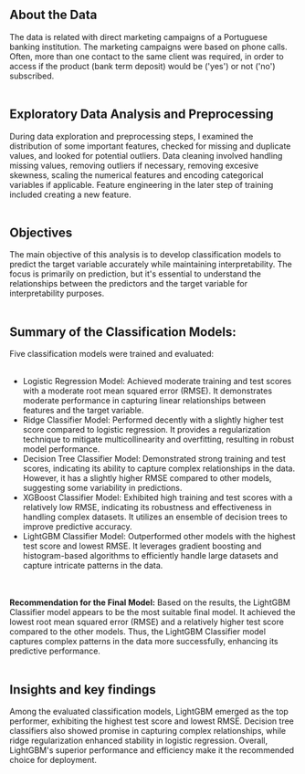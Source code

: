 <h2>About the Data</h2>
The data is related with direct marketing campaigns of a Portuguese banking institution. The marketing campaigns were based on phone calls. Often, more than one contact to the same client was required, in order to access if the product (bank term deposit) would be ('yes') or not ('no') subscribed.
<br>
<br>
<h2>Exploratory Data Analysis and Preprocessing</h2>
During data exploration and preprocessing steps, I examined the distribution of some important features, checked for missing and duplicate values, and looked for potential outliers. Data cleaning involved handling missing values, removing outliers if necessary, removing excesive skewness, scaling the numerical features and encoding categorical variables if applicable. Feature engineering in the later step of training included creating a new feature.
<br>
<br>
<h2>Objectives</h2>
The main objective of this analysis is to develop classification models to predict the target variable accurately while maintaining interpretability. The focus is primarily on prediction, but it's essential to understand the relationships between the predictors and the target variable for interpretability purposes.
<br>
<br>
<h2>Summary of the Classification Models:</h2>

Five classification models were trained and evaluated:
<br>
<br>
<ul>
  <li>Logistic Regression Model: Achieved moderate training and test scores with a moderate root mean squared error (RMSE). It demonstrates moderate performance in capturing linear relationships between features and the target variable.</li>
  
  <li>Ridge Classifier Model: Performed decently with a slightly higher test score compared to logistic regression. It provides a regularization technique to mitigate multicollinearity and overfitting, resulting in robust model performance.</li>

  <li>Decision Tree Classifier Model: Demonstrated strong training and test scores, indicating its ability to capture complex relationships in the data. However, it has a slightly higher RMSE compared to other models, suggesting some variability in predictions.</li>

  <li>XGBoost Classifier Model: Exhibited high training and test scores with a relatively low RMSE, indicating its robustness and effectiveness in handling complex datasets. It utilizes an ensemble of decision trees to improve predictive accuracy.</li>

  <li>LightGBM Classifier Model: Outperformed other models with the highest test score and lowest RMSE. It leverages gradient boosting and histogram-based algorithms to efficiently handle large datasets and capture intricate patterns in the data.</li>
</ul>

<br>
<br>
<b>Recommendation for the Final Model:</b>
Based on the results, the LightGBM Classifier model appears to be the most suitable final model. It achieved the lowest root mean squared error (RMSE) and a relatively higher test score compared to the other models. Thus, the LightGBM Classifier model captures complex patterns in the data more successfully, enhancing its predictive performance.
<br>
<br>
<h2>Insights and key findings</h2>
Among the evaluated classification models, LightGBM emerged as the top performer, exhibiting the highest test score and lowest RMSE. Decision tree classifiers also showed promise in capturing complex relationships, while ridge regularization enhanced stability in logistic regression. Overall, LightGBM's superior performance and efficiency make it the recommended choice for deployment.
